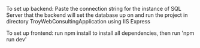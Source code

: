To set up backend: Paste the connection string for the instance of SQL Server  that the backend will set the database up on and run the project in directory TroyWebConsultingApplication using IIS Express

To set up frontend: run npm install to install all dependencies, then run 'npm run dev'
